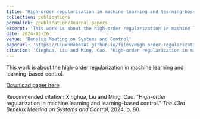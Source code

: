 ```yaml
---
title: "High-order regularization in machine learning and learning-based control"
collection: publications
permalink: /publication/Journal-papers
excerpt: 'This work is about the high-order regularization in machine learning and learning-based control.'
date: 2024-03-26
venue: 'Benelux Meeting on Systems and Control'
paperurl: 'https://LiuxhRobotAI.github.io/files/High-order-regularization-in-machine-learning-and-learning-based-control.pdf'
citation: 'Xinghua, Liu and Ming, Cao. "High-order regularization in machine learning and learning-based control." <i>The 43rd Benelux Meeting on Systems and Control</i>, 2024, p. 80.'
---
```

This work is about the high-order regularization in machine learning and learning-based control.

[Download paper here](https://LiuxhRobotAI.github.io/files/High-order-regularization-in-machine-learning-and-learning-based-control.pdf)

Recommended citation: Xinghua, Liu and Ming, Cao. "High-order regularization in machine learning and learning-based control." <i>The 43rd Benelux Meeting on Systems and Control</i>, 2024, p. 80.
